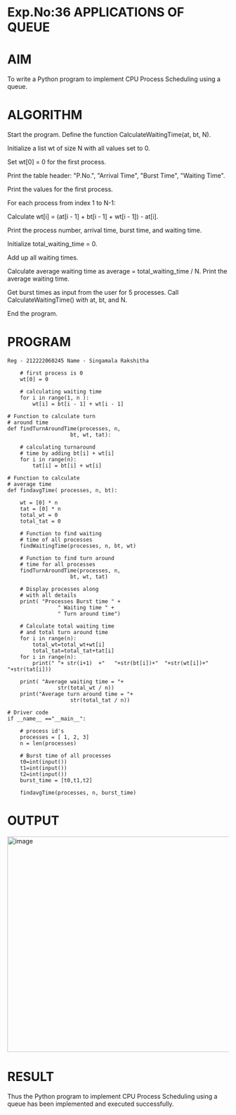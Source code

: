 # Exp.No:36 APPLICATIONS OF QUEUE
# AIM
To write a Python program to implement CPU Process Scheduling using a queue.

# ALGORITHM
Start the program. Define the function CalculateWaitingTime(at, bt, N).

Initialize a list wt of size N with all values set to 0.

Set wt[0] = 0 for the first process.

Print the table header: "P.No.", "Arrival Time", "Burst Time", "Waiting Time".

Print the values for the first process.

For each process from index 1 to N-1:

Calculate wt[i] = (at[i - 1] + bt[i - 1] + wt[i - 1]) - at[i].

Print the process number, arrival time, burst time, and waiting time.

Initialize total_waiting_time = 0.

Add up all waiting times.

Calculate average waiting time as average = total_waiting_time / N. Print the average waiting time.

Get burst times as input from the user for 5 processes. Call CalculateWaitingTime() with at, bt, and N.

End the program.

# PROGRAM
~~~
Reg - 212222060245 Name - Singamala Rakshitha

	# first process is 0
	wt[0] = 0

	# calculating waiting time
	for i in range(1, n ):
		wt[i] = bt[i - 1] + wt[i - 1]

# Function to calculate turn
# around time
def findTurnAroundTime(processes, n,
					bt, wt, tat):

	# calculating turnaround
	# time by adding bt[i] + wt[i]
	for i in range(n):
		tat[i] = bt[i] + wt[i]

# Function to calculate
# average time
def findavgTime( processes, n, bt):

	wt = [0] * n
	tat = [0] * n
	total_wt = 0
	total_tat = 0

	# Function to find waiting
	# time of all processes
	findWaitingTime(processes, n, bt, wt)

	# Function to find turn around
	# time for all processes
	findTurnAroundTime(processes, n,
					bt, wt, tat)

	# Display processes along
	# with all details
	print( "Processes Burst time " +
				" Waiting time " +
				" Turn around time")

	# Calculate total waiting time
	# and total turn around time
	for i in range(n):
	    total_wt=total_wt+wt[i]
	    total_tat=total_tat+tat[i]
	for i in range(n):
	    print(" "+ str(i+1)  +"   "+str(bt[i])+"  "+str(wt[i])+"    "+str(tat[i]))
	
	print( "Average waiting time = "+
				str(total_wt / n))
	print("Average turn around time = "+
					str(total_tat / n))

# Driver code
if __name__ =="__main__":
	
	# process id's
	processes = [ 1, 2, 3]
	n = len(processes)

	# Burst time of all processes
	t0=int(input())
	t1=int(input())
	t2=int(input())
	burst_time = [t0,t1,t2]

	findavgTime(processes, n, burst_time)
~~~

# OUTPUT
<img width="1189" height="489" alt="image" src="https://github.com/user-attachments/assets/af7cfd2f-34fd-4491-95d6-38348a4dc50f" />

# RESULT
Thus the Python program to implement CPU Process Scheduling using a queue has been implemented and executed successfully.
